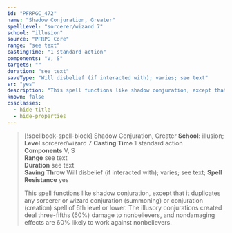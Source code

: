 ```yaml
---
id: "PFRPGC_472"
name: "Shadow Conjuration, Greater"
spellLevel: "sorcerer/wizard 7"
school: "illusion"
source: "PFRPG Core"
range: "see text"
castingTime: "1 standard action"
components: "V, S"
targets: ""
duration: "see text"
saveType: "Will disbelief (if interacted with); varies; see text"
sr: "yes"
description: "This spell functions like shadow conjuration, except that it duplicates any sorcerer or wizard conjuration (summoning) or conjuration (creation) spell of 6th level or lower. The illusory conjurations created deal three-fifths (60%) damage to nonbelievers, and nondamaging effects are 60% likely to work against nonbelievers."
known: false
cssclasses:
  - hide-title
  - hide-properties
---
```


> [!spellbook-spell-block] Shadow Conjuration, Greater
> **School:** illusion; **Level** sorcerer/wizard 7
> **Casting Time** 1 standard action  
> **Components** V, S  
> **Range** see text  
> **Duration** see text  
> **Saving Throw** Will disbelief (if interacted with); varies; see text; **Spell Resistance** yes
> 
> This spell functions like shadow conjuration, except that it duplicates any sorcerer or wizard conjuration (summoning) or conjuration (creation) spell of 6th level or lower. The illusory conjurations created deal three-fifths (60%) damage to nonbelievers, and nondamaging effects are 60% likely to work against nonbelievers.